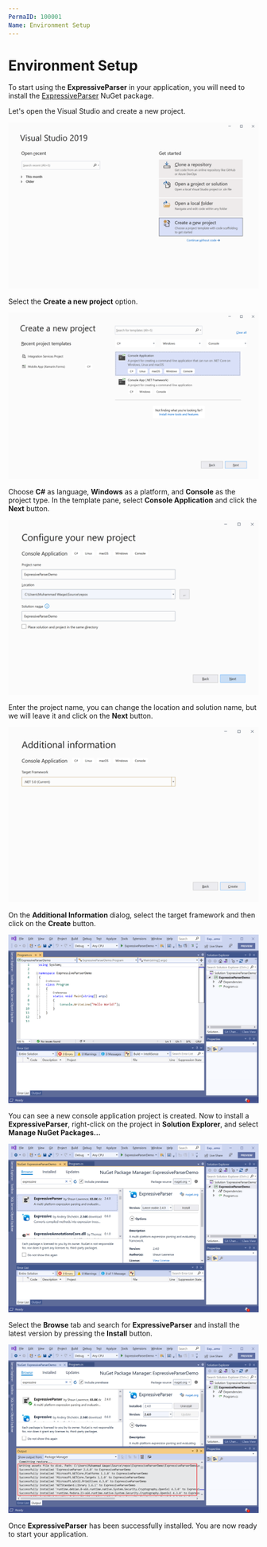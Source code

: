 ```yaml
---
PermaID: 100001
Name: Environment Setup
---
```


# Environment Setup

To start using the **ExpressiveParser** in your application, you will need to install the [ExpressiveParser](https://www.nuget.org/packages/ExpressiveParser) NuGet package.

Let's open the Visual Studio and create a new project.

<img src="images/setup-1.png" alt="Create a new project">

Select the **Create a new project** option.

<img src="images/setup-2.png" alt="Select Console Application template">

Choose **C#** as language, **Windows** as a platform, and **Console** as the project type. In the template pane, select **Console Application** and click the **Next** button.

<img src="images/setup-3.png" alt="Configure your new project">

Enter the project name, you can change the location and solution name, but we will leave it and click on the **Next** button.  

<img src="images/setup-4.png" alt="Additional Information">

On the **Additional Information** dialog, select the target framework and then click on the **Create** button.  

<img src="images/setup-5.png" alt="Console Application created">

You can see a new console application project is created. Now to install a **ExpressiveParser**, right-click on the project in **Solution Explorer**, and select **Manage NuGet Packages...**

<img src="images/setup-6.png" alt="Install ExpressiveParser">

Select the **Browse** tab and search for **ExpressiveParser** and install the latest version by pressing the **Install** button. 

<img src="images/setup-7.png" alt="ExpressiveParser installed successfully">

Once **ExpressiveParser** has been successfully installed. You are now ready to start your application.
